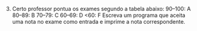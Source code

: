 3.	Certo professor pontua os exames segundo a tabela abaixo:
90–100:	A
80–89:	B
70–79:	C
60–69:	D
 <60:	F
Escreva um programa que aceita uma nota no exame como entrada e imprime a nota correspondente.
